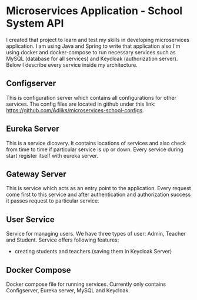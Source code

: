 
# Microservices Application - School System API

I created that project to learn and test my skills in developing microservices application. I am using Java and Spring to write that application also I'm using docker and docker-compose to run necessary services such as MySQL (database for all services) and Keycloak (authorization server). Below I describe every service inside my architecture.






## Configserver

This is configuration server which contains all configurations for other services. The config files are located in github under this link: https://github.com/Adiiks/microservices-school-configs.
## Eureka Server

This is a service dicovery. It contains locations of services and also check from time to time if particular service is up or down. Every service during start register itself with eureka server.
## Gateway Server

This is service which acts as an entry point to the application. Every request come first to this service and after authentication and authorization success it passes request to particular service.
## User Service

Service for managing users. We have three types of user: Admin, Teacher and Student. Service offers following features:

- creating students and teachers (saving them in Keycloak Server)
## Docker Compose

Docker compose file for running services. Currently only contains Configserver, Eureka server, MySQL and Keycloak.
